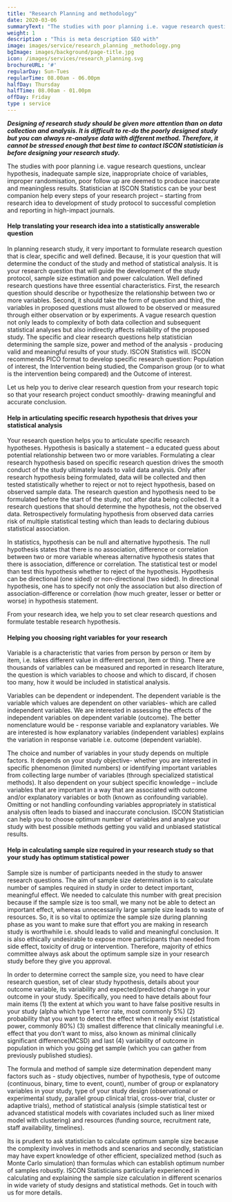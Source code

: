 ```yaml
---
title: "Research Planning and methodology"
date: 2020-03-06
summaryText: "The studies with poor planning i.e. vague research questions, unclear hypothesis, inadequate sample size, inappropriate choice of variables, improper randomisation, poor follow up are deemed to produce inaccurate and meaningless results. Statistician at ISCON Statistics can be your best companion help every steps of your research project – starting from research idea to development of study protocol to successful completion and reporting in high-impact journals"
weight: 1
description : "This is meta description SEO with"
image: images/service/research_planning _methodology.png
bgImage: images/background/page-title.jpg
icon: /images/services/research_planning.svg
brochureURL: '#'
regularDay: Sun-Tues
regularTime: 08.00am - 06.00pm
halfDay: Thursday
halfTime: 08.00am - 01.00pm
offDay: Friday
type : service
---
```


**_Designing of research study should be given more attention than on data collection and analysis. It is difficult to re-do the poorly designed study but you can always re-analyse data with different method. Therefore, it cannot be stressed enough that best time to contact ISCON statistician is before designing your research study._**

The studies with poor planning i.e. vague research questions, unclear hypothesis, inadequate sample size, inappropriate choice of variables, improper randomisation, poor follow up are deemed to produce inaccurate and meaningless results. Statistician at ISCON Statistics can be your best companion help every steps of your research project – starting from research idea to development of study protocol to successful completion and reporting in high-impact journals.

#### Help translating your research idea into a statistically answerable question

In planning research study, it very important to formulate research question that is clear, specific and well defined. Because, it is your question that will determine the conduct of the study and method of statistical analysis. It is your research question that will guide the development of the study protocol, sample size estimation and power calculation. Well defined research questions have three essential characteristics. First, the research question should describe or hypothesize the relationship between two or more variables. Second, it should take the form of question and third, the variables in proposed questions must allowed to be observed or measured through either observation or by experiments.   A vague research question not only leads to complexity of both data collection and subsequent statistical analyses but also indirectly affects reliability of the proposed study.  The specific and clear research questions help statistician determining the sample size, power and method of the analysis - producing valid and meaningful results of your study. ISCON Statistics will. ISCON recommends PICO format to develop specific research question: Population of interest, the Intervention being studied, the Comparison group (or to what is the intervention being compared) and the Outcome of interest. 

Let us help you to derive clear research question from your research topic so that your research project conduct smoothly- drawing meaningful and accurate conclusion. 

#### Help in articulating specific research hypothesis that drives your statistical analysis

Your research question helps you to articulate specific research hypotheses. Hypothesis is basically a statement – a educated guess about potential relationship between two or more variables. Formulating a clear research hypothesis based on specific research question drives the smooth conduct of the study ultimately leads to valid data analysis. Only after research hypothesis being formulated, data will be collected and then tested statistically whether to reject or not to reject hypothesis, based on observed sample data. The research question and hypothesis need to be formulated before the start of the study, not after data being collected. It a research questions that should determine the hypothesis, not the observed data.  Retrospectively formulating hypothesis from observed data carries risk of multiple statistical testing which than leads to declaring dubious statistical association. 

In statistics, hypothesis can be null and alternative hypothesis.  The null hypothesis states that there is no association, difference or correlation between two or more variable whereas alternative hypothesis states that there is association, difference or correlation. The statistical test or model than test this hypothesis whether to reject of the hypothesis. Hypothesis can be directional (one sided) or non-directional (two sided). In directional hypothesis, one has to specify not only the association but also direction of association-difference or correlation (how much greater, lesser or better or worse) in hypothesis statement. 

From your research idea, we help you to set clear research questions and formulate testable research hypothesis. 

#### Helping you choosing right variables for your research

Variable is a characteristic that varies from person by person or item by item, i.e.  takes different value in different person, item or thing. There are thousands of variables can be measured and reported in research literature, the question is which variables to choose and which to discard, if chosen too many, how it would be included in statistical analysis. 

Variables can be dependent or independent. The dependent variable is the variable which values are dependent on other variables- which are called independent variables.  We are interested in assessing the effects of the independent variables on dependent variable (outcome). The better nomenclature would be - response variable and explanatory variables. We are interested is how explanatory variables (independent variables) explains the variation in response variable i.e. outcome (dependent variable). 

The choice and number of variables in your study depends on multiple factors. It depends on your study objective- whether you are interested in specific phenomenon (limited numbers) or identifying important variables from collecting large number of variables (through specialized statistical methods). It also dependent on your subject specific knowledge – include variables that are important in a way that are associated with outcome and/or explanatory variables or both (known as confounding variable). Omitting or not handling confounding variables appropriately in statistical analysis often leads to biased and inaccurate conclusion. ISCON Statistician can help you to choose optimum number of variables and analyse your study with best possible methods getting you valid and unbiased statistical results.

#### Help in calculating sample size required in your research study so that your study has optimum statistical power

Sample size is number of participants needed in the study to answer research questions. The aim of sample size determination is to calculate number of samples required in study in order to detect important, meaningful effect. We needed to calculate this number with great precision because if the sample size is too small, we many not be able to detect an important effect, whereas unnecessarily large sample size leads to waste of resources. So, it is so vital to optimize the sample size during planning phase as you want to make sure that effort you are making in research study is worthwhile i.e. should leads to valid and meaningful conclusion. It is also ethically undesirable to expose more participants than needed from side effect, toxicity of drug or intervention. Therefore, majority of ethics committee always ask about the optimum sample size in your research study before they give you approval.


In order to determine correct the sample size, you need to have clear research question, set of clear study hypothesis, details about your outcome variable, its variability and expected/predicted change in your outcome in your study. Specifically, you need to have details about four main items (1) the extent at which you want to have false positive results in your study (alpha which type 1 error rate, most commonly 5%) (2) probability that you want to detect the effect when it really exist (statistical power, commonly 80%) (3) smallest difference that clinically meaningful  i.e. effect that you don’t want to miss, also known as minimal clinically significant difference(MCSD) and last (4) variability of outcome in population in which you going get sample (which you can gather from previously published studies).

The formula and method of sample size determination dependent many factors such as - study objectives, number of hypothesis, type of outcome (continuous, binary, time to event, count), number of group or explanatory variables in your study, type of your study design (observational or experimental study, parallel group clinical trial, cross-over trial, cluster or adaptive trials), method of statistical analysis (simple statistical test or advanced statistical models with covariates included such as liner mixed model with clustering) and resources (funding source, recruitment rate, staff availability, timelines).

Its is prudent to ask statistician to calculate optimum sample size because the complexity involves in methods and scenarios and secondly, statistician may have expert knowledge of other efficient, specialized method (such as Monte Carlo simulation) than formulas which can establish optimum number of samples robustly. ISCON Statisticians particularly experienced in calculating and explaining the sample size calculation in different scenarios in wide variety of study designs and statistical methods. Get in touch with us for more details.

